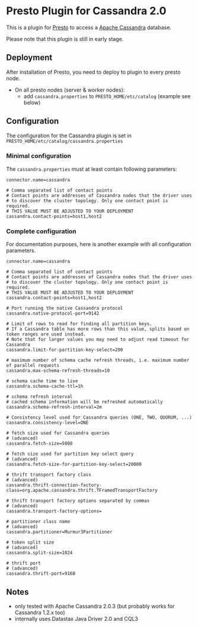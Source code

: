 # Presto Plugin for Cassandra 2.0

This is a plugin for [Presto](http://prestodb.io/) to access a [Apache Cassandra](http://cassandra.apache.org) database.

Please note that this plugin is still in early stage.

## Deployment
After installation of Presto, you need to deploy to plugin to every presto node.

- On all presto nodes (server & worker nodes):
  - add `cassandra.properties` to `PRESTO_HOME/etc/catalog` (example see below)

## Configuration
The configuration for the Cassandra plugin is set in `PRESTO_HOME/etc/catalog/cassandra.properties`

### Minimal configuration
The `cassandra.properties` must at least contain following parameters:
```
connector.name=cassandra

# Comma separated list of contact points
# Contact points are addresses of Cassandra nodes that the driver uses 
# to discover the cluster topology. Only one contact point is required.
# THIS VALUE MUST BE ADJUSTED TO YOUR DEPLOYMENT
cassandra.contact-points=host1,host2
```

### Complete configuration
For documentation purposes, here is another example with all configuration parameters.

```
connector.name=cassandra

# Comma separated list of contact points
# Contact points are addresses of Cassandra nodes that the driver uses 
# to discover the cluster topology. Only one contact point is required.
# THIS VALUE MUST BE ADJUSTED TO YOUR DEPLOYMENT
cassandra.contact-points=host1,host2

# Port running the native Cassandra protocol
cassandra.native-protocol-port=9142

# Limit of rows to read for finding all partition keys.
# If a Cassandra table has more rows than this value, splits based on token ranges are used instead.
# Note that for larger values you may need to adjust read timeout for Cassandra 
cassandra.limit-for-partition-key-select=200

# maximum number of schema cache refresh threads, i.e. maximum number of parallel requests
cassandra.max-schema-refresh-threads=10

# schema cache time to live
cassandra.schema-cache-ttl=1h

# schema refresh interval
# cached schema information will be refreshed automatically
cassandra.schema-refresh-interval=2m

# Consistency level used for Cassandra queries (ONE, TWO, QUORUM, ...)
cassandra.consistency-level=ONE

# fetch size used for Cassandra queries
# (advanced)
cassandra.fetch-size=5000      

# fetch size used for partition key select query
# (advanced)
cassandra.fetch-size-for-partition-key-select=20000

# thrift transport factory class
# (advanced)
cassandra.thrift-connection-factory-class=org.apache.cassandra.thrift.TFramedTransportFactory

# thrift transport factory options separated by commas
# (advanced)
cassandra.transport-factory-options=

# partitioner class name
# (advanced)
cassandra.partitioner=Murmur3Partitioner

# token split size
# (advanced)
cassandra.split-size=1024

# thrift port
# (advanced)
cassandra.thrift-port=9160

```

## Notes
- only tested with Apache Cassandra 2.0.3 (but probably works for Cassandra 1.2.x too)
- internally uses Datastax Java Driver 2.0 and CQL3
